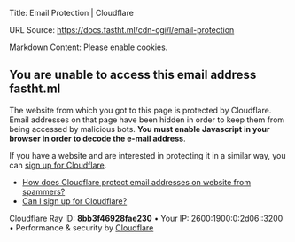 Title: Email Protection | Cloudflare

URL Source: https://docs.fastht.ml/cdn-cgi/l/email-protection

Markdown Content:
Please enable cookies.

You are unable to access this email address fastht.ml
-----------------------------------------------------

The website from which you got to this page is protected by Cloudflare. Email addresses on that page have been hidden in order to keep them from being accessed by malicious bots. **You must enable Javascript in your browser in order to decode the e-mail address**.

If you have a website and are interested in protecting it in a similar way, you can [sign up for Cloudflare](https://www.cloudflare.com/sign-up?utm_source=email_protection).

*   [How does Cloudflare protect email addresses on website from spammers?](https://support.cloudflare.com/hc/en-us/articles/200170016-What-is-Email-Address-Obfuscation-)
*   [Can I sign up for Cloudflare?](https://support.cloudflare.com/hc/en-us/categories/200275218-Getting-Started)

Cloudflare Ray ID: **8bb3f46928fae230** • Your IP: 2600:1900:0:2d06::3200 • Performance & security by [Cloudflare](https://www.cloudflare.com/5xx-error-landing)

